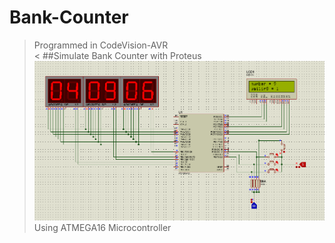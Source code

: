 # Bank-Counter

>Programmed in CodeVision-AVR <br> <
##Simulate Bank Counter with Proteus <br>
![Screenshot](https://github.com/MH-Anari/Bank-Counter/blob/main/Simulation.PNG)
Using ATMEGA16 Microcontroller
